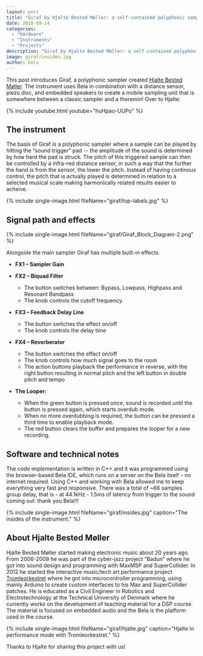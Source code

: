 ```yaml
---
layout: post
title: "Giraf by Hjalte Bested Møller: a self-contained polyphonic sampler"
date: 2018-09-14
categories:
  - "Hardware"
  - "Instruments"
  - "Projects"
description: "Giraf by Hjalte Bested Møller: a self-contained polyphonic sampler"
image: giraf/insides.jpg
author: bela
---
```


This post introduces Giraf, a polyphonic sampler created [Hjalte Bested Møller](https://www.facebook.com/tromleorkestret/). The instrument uses Bela in combination with a distance sensor, piezo disc, and embedded speakers to create a mobile sampling unit that is somewhere between a classic sampler and a theremin! Over to Hjalte:

{% include youtube.html youtube="huHpao-UUPo" %}

## The instrument

The basis of Giraf is a polyphonic sampler where a sample can be played by hitting the “sound trigger” pad -- the amplitude of the sound is determined by how hard the pad is struck. 
The pitch of this triggered sample can then be controlled by a infra-red distance sensor, in such a way that the further the hand is from the sensor, the lower the pitch. Instead of having continous control, the  pitch that is actually played is determined in relation to a selected musical scale making harmonically related results easier to acheive.

{% include single-image.html fileName="giraf/top-labels.jpg" %} 

## Signal path and effects 

{% include single-image.html fileName="giraf/Giraf_Block_Diagram-2.png" %}

Alongside the main sampler Giraf has multiple built-in effects.

- **FX1 – Sampler Gain**
- **FX2 – Biquad Filter**
	- The button switches between: Bypass, Lowpass, Highpass and Resonant Bandpass
	- The knob controls the cutoff frequency. 
- **FX3 – Feedback Delay Line** 
	- The button switches the effect on/off 
	- The knob controls the delay time 
- **FX4 – Reverberator**
	- The button switches the effect on/off 
	- The knob controls how much signal goes to the room
	- The action buttons playback the performance in reverse, with the right button resulting in normal pitch and the left button in double pitch and tempo 

- **The Looper:** 
	- When the green button is pressed once, sound is recorded until the button is pressed again, which starts overdub mode. 
	- When no more overdubbing is required, the button can be pressed a third time to enable playback mode. 
	- The red button clears the buffer and prepares the looper for a new recording. 

## Software and technical notes

The code implementation is written in C++ and it was programmed using the browser-based Bela IDE, which runs on a server on the Bela itself – no internet required. 
Using C++ and working with Bela allowed me to keep everything very fast and responsive. There was a total of ~66 samples group delay, that is - at 44.1kHz - 1.5ms of latency from trigger to the sound coming out: thank you Bela!!!

{% include single-image.html fileName="giraf/insides.jpg" caption="The insides of the instrument." %}


## About Hjalte Bested Møller


Hjalte Bested Møller started making electronic music about 20 years ago. From 2006-2009 he was part of the cyber-jazz project “Badun” where he got into sound design and programming with MaxMSP and SuperCollider. In 2012 he started the interactive music/tech art performance project [Tromleorkestret](https://www.facebook.com/tromleorkestret) where he got into microcontroller programming, using mainly Arduino to create custom interfaces to his Max and SuperCollider patches. He is educated as a Civil Engineer in Robotics and Electrotechnology at the Technical University of Denmark where he currently works on the development of teaching material for a DSP course. The material is focused on embedded audio and the Bela is the platform used in the course.

{% include single-image.html fileName="giraf/hjalte.jpg" caption="Hjalte in performance mode with Tromleorkestret." %}

Thanks to Hjalte for sharing this project with us!




